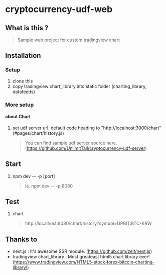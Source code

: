 # cryptocurrency-udf-web

## What is this ?
> Sample web project for custom tradingview chart

## Installation
### Setup
1. clone this
2. copy tradingview chart_library into static folder (charting_library, datafeeds)
### More setup
#### about Chart
1. set udf server url. default code heading to "http://localhost:3000/chart" (#pages/chart/history.js)
    > You can find sample udf server source here. (https://github.com/UnlimitTail/cryptocurrency-udf-server)
## Start
1. npm dev -- -p [port]
    > ie. npm dev -- -p 8080

## Test
1. chart
    > http://localhost:8080/chart/history?symbol=UPBIT:BTC-KRW

## Thanks to
* next.js : It's awesome SSR module. (https://github.com/zeit/next.js)
* tradingview chart_library : Most greateast html5 chart library ever! (https://www.tradingview.com/HTML5-stock-forex-bitcoin-charting-library/)
